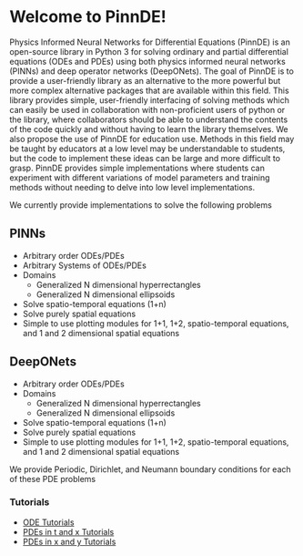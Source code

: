 # Welcome to PinnDE!

Physics Informed Neural Networks for Differential Equations (PinnDE) is an open-source library
in Python 3 for solving ordinary and partial differential equations (ODEs and PDEs) using both
physics informed neural networks (PINNs) and deep operator networks (DeepONets). The goal of PinnDE is to
provide a user-friendly library as an alternative to the more powerful but more complex alternative packages
that are available within this field. This library provides simple, user-friendly interfacing of solving methods which can easily be used in collaboration with 
non-proficient users of python or the library, where collaborators should be able to understand the contents of
the code quickly and without having to learn the library themselves. We also propose the use of PinnDE for education use.
Methods in this field may be taught by educators at a low level may be understandable to students, but the code to implement
these ideas can be large and more difficult to grasp. PinnDE provides simple implementations where students can experiment with different
variations of model parameters and training methods without needing to delve into low level implementations.

We currently provide implementations to solve the following problems

PINNs
----
* Arbitrary order ODEs/PDEs
* Arbitrary Systems of ODEs/PDEs
* Domains
    * Generalized N dimensional hyperrectangles
    * Generalized N dimensional ellipsoids
* Solve spatio-temporal equations (1+n)
* Solve purely spatial equations
* Simple to use plotting modules for 1+1, 1+2, spatio-temporal equations, and 1 and 2 dimensional spatial equations

DeepONets
-----
* Arbitrary order ODEs/PDEs
* Domains
    * Generalized N dimensional hyperrectangles
    * Generalized N dimensional ellipsoids
* Solve spatio-temporal equations (1+n)
* Solve purely spatial equations
* Simple to use plotting modules for 1+1, 1+2, spatio-temporal equations, and 1 and 2 dimensional spatial equations

We provide Periodic, Dirichlet, and Neumann boundary conditions for each of these PDE problems

### Tutorials
* [ODE Tutorials](Tutorials/Tutorials_ODEs/ODE_Tutorials.md)
* [PDEs in t and x Tutorials](Tutorials/Tutorials_PDEs_tx/PDE_tx_tutorials.md)
* [PDEs in x and y Tutorials](Tutorials/Tutorials_PDEs_xy/PDE_xy_tutorials.md)

<!-- ## Main Functions in Solving API
### Solvers, Boundaries, and Initials
* [ODE Solvers](Legacy/ode_Solvers.md)
* [PDE Solvers](Legacy/pde_Solvers.md)
* [PDE Boundaries](Legacy/pde_Boundaries_2var.md)
* [PDE Initial Conditions](Legacy/pde_Initials.md)
### Classes returned in Solving
* ode Solve Classes
    * [ode_SolveClass](Legacy/odeSolveClasses/ode_SolveClass.md)
    * [ode_SystemSolveClass](Legacy/odeSolveClasses/ode_SystemSolveClass.md)
    * [ode_DeepONetSolveClass](Legacy/odeSolveClasses/ode_DeepONetSolveClass.md)
    * [ode_SystemDeepONetSolveClass](Legacy/odeSolveClasses/ode_SystemDeepONetSolveClass.md)

* pde Solve Classes:
    * [pde_SolveClass_tx](Legacy/pdeSolveClasses/pde_SolveClass_tx.md)
    * [pde_SolveClass_xy](Legacy/pdeSolveClasses/pde_SolveClass_xy.md)
    * [pde_DeepONetSolveClass_tx](Legacy/pdeSolveClasses/pde_DeepONetSolveClass_tx.md)
    * [pde_DeepONetSolveClass_xy](Legacy/pdeSolveClasses/pde_DeepONetSolveClass_xy.md)


Functions in API under ODE and PDE are internally used, organized in structure found in code -->
